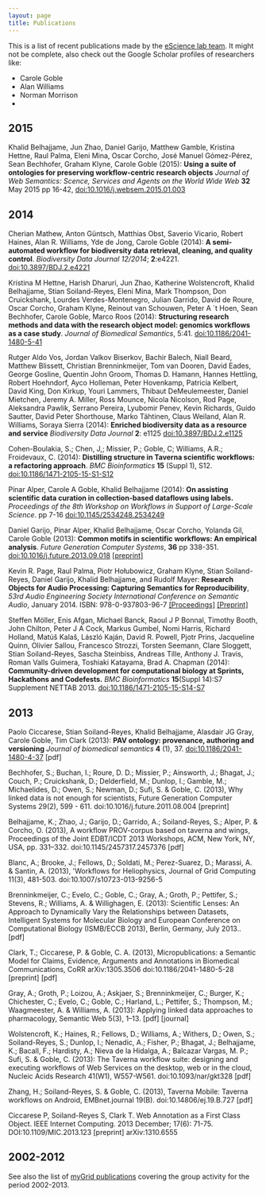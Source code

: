 ```yaml
---
layout: page
title: Publications
---
```


This is a list of recent publications made by the [eScience lab team](../people/). It might not be complete, also check out the Google Scholar profiles of researchers like:

 * Carole Goble
 * Alan Williams
 * Norman Morrison
 * 

## 2015

Khalid Belhajjame, Jun Zhao, Daniel Garijo, Matthew Gamble, Kristina Hettne, Raul Palma, Eleni Mina, Oscar Corcho, José Manuel Gómez-Pérez, Sean Bechhofer, Graham Klyne, Carole Goble (2015): **Using a suite of ontologies for preserving workflow-centric research objects** _Journal of Web Semantics: Scence, Services and Agents on the World Wide Web_ **32** May 2015 pp 16-42, [doi:10.1016/j.websem.2015.01.003](http://dx.doi.org/10.1016/j.websem.2015.01.003)

## 2014
Cherian Mathew, Anton Güntsch, Matthias Obst, Saverio Vicario, Robert Haines, Alan R. Williams, Yde de Jong, Carole Goble (2014): **A semi-automated workflow for biodiversity data retrieval, cleaning, and quality control**. _Biodiversity Data Journal 12/2014_; **2**:e4221. [doi:10.3897/BDJ.2.e4221](http://dx.doi.org/10.3897/BDJ.2.e4221)

Kristina M Hettne, Harish Dharuri, Jun Zhao, Katherine Wolstencroft, Khalid Belhajjame, Stian Soiland-Reyes, Eleni Mina, Mark Thompson, Don Cruickshank, Lourdes Verdes-Montenegro, Julian Garrido, David de Roure, Oscar Corcho, Graham Klyne, Reinout van Schouwen, Peter A `t Hoen, Sean Bechhofer, Carole Goble, Marco Roos (2014): **Structuring research methods and data with the research object model: genomics workflows as a case study**. _Journal of Biomedical Semantics_, 5:41. [doi:10.1186/2041-1480-5-41](http://dx.doi.org/10.1186/2041-1480-5-41)

Rutger Aldo Vos, Jordan Valkov Biserkov, Bachir   Balech, Niall   Beard, Matthew   Blissett, Christian   Brenninkmeijer, Tom   van Dooren, David   Eades, George   Gosline, Quentin John Groom, Thomas D. Hamann, Hannes   Hettling, Robert   Hoehndorf, Ayco   Holleman, Peter   Hovenkamp, Patricia   Kelbert, David   King, Don Kirkup, Youri   Lammers, Thibaut DeMeulemeester, Daniel   Mietchen, Jeremy A. Miller, Ross   Mounce, Nicola   Nicolson, Rod   Page, 
Aleksandra Pawlik, Serrano   Pereira, Lyubomir   Penev, Kevin   Richards, Guido   Sautter, David Peter Shorthouse, Marko Tähtinen, Claus   Weiland, Alan R. Williams, Soraya Sierra (2014): **Enriched biodiversity data as a resource and service** _Biodiversity Data Journal_ **2**: e1125 [doi:10.3897/BDJ.2.e1125](http://dx.doi.org/doi:10.3897/BDJ.2.e1125)

Cohen-Boulakia, S.; Chen, J,; Missier, P.; Goble, C; Williams, A.R.; Froidevaux, C. (2014): **Distilling structure in Taverna scientific workflows: a refactoring approach**. _BMC Bioinformatics_ **15** (Suppl 1), S12. [doi:10.1186/1471-2105-15-S1-S12](http://dx.doi.org/10.1186/1471-2105-15-S1-S12)

Pinar Alper, Carole A Goble, Khalid Belhajjame (2014): **On assisting scientific data curation in collection-based dataflows using labels.** _Proceedings of the 8th Workshop on Workflows in Support of Large-Scale Science_. pp 7-16 [doi:10.1145/2534248.2534249](http://dx.doi.org/10.1145/2534248.2534249)

Daniel Garijo, Pinar Alper, Khalid Belhajjame, Oscar Corcho, Yolanda Gil, Carole Goble (2013): **Common motifs in scientific workflows: An empirical analysis**. _Future Generation Computer Systems_, **36** pp 338-351. [doi:10.1016/j.future.2013.09.018](http://dx.doi.org/10.1016/j.future.2013.09.018) [[preprint]](http://oa.upm.es/21854/1/1-s2_0-S0167739X13001970-main.pdf)

Kevin R. Page, Raul Palma, Piotr Hołubowicz, Graham Klyne, Stian Soiland-Reyes, Daniel Garijo, Khalid Belhajjame, and Rudolf Mayer: **Research Objects for Audio Processing: Capturing Semantics for Reproducibility**, _53rd Audio Engineering Society International Conference on Semantic Audio_, January 2014. ISBN: 978-0-937803-96-7 [[Proceedings]](http://www.aes.org/e-lib/browse.cfm?elib=17116) [[Preprint]](https://www.escholar.manchester.ac.uk/api/datastream?publicationPid=uk-ac-man-scw:213117&datastreamId=SUPPLEMENTARY-1.PDF)

Steffen Möller, Enis Afgan, Michael Banck, Raoul J P Bonnal, Timothy Booth, John Chilton, Peter J A Cock, Markus Gumbel, Nomi Harris, Richard Holland, Matúš Kalaš, László Kaján, David R. Powell, Pjotr Prins, Jacqueline Quinn, Olivier Sallou, Francesco Strozzi, Torsten Seemann, Clare Sloggett, Stian Soiland-Reyes, Sascha Steinbiss, Andreas Tille, Anthony J. Travis, Roman Valls Guimera, Toshiaki Katayama, Brad A. Chapman (2014): **Community-driven development for computational biology at Sprints, Hackathons and Codefests.** _BMC Bioinformatics_ **15**(Suppl 14):S7 Supplement NETTAB 2013.  [doi:10.1186/1471-2105-15-S14-S7](http://dx.doi.org/10.1186/1471-2105-15-S14-S7)

## 2013

Paolo Ciccarese, Stian Soiland-Reyes, Khalid Belhajjame, Alasdair JG Gray, Carole Goble, Tim Clark (2013): **PAV ontology: provenance, authoring and versioning** _Journal of biomedical semantics_ **4** (1), 37. [doi:10.1186/2041-1480-4-37](http://dx.doi.orgd/resoi:10.1186/2041-1480-4-37) [pdf] 

Bechhofer, S.; Buchan, I.; Roure, D. D.; Missier, P.; Ainsworth, J.; Bhagat, J.; Couch, P.; Cruickshank, D.; Delderfield, M.; Dunlop, I.; Gamble, M.; Michaelides, D.; Owen, S.; Newman, D.; Sufi, S. & Goble, C. (2013), Why linked data is not enough for scientists, Future Generation Computer Systems  29(2), 599 - 611. doi:10.1016/j.future.2011.08.004 [preprint]

Belhajjame, K.; Zhao, J.; Garijo, D.; Garrido, A.; Soiland-Reyes, S.; Alper, P. & Corcho, O. (2013), A workflow PROV-corpus based on taverna and wings, Proceedings of the Joint EDBT/ICDT 2013 Workshops, ACM, New York, NY, USA, pp. 331–332. doi:10.1145/2457317.2457376  [pdf]

Blanc, A.; Brooke, J.; Fellows, D.; Soldati, M.; Perez-Suarez, D.; Marassi, A. & Santin, A. (2013), 'Workflows for Heliophysics, Journal of Grid Computing 11(3), 481-503. doi:10.1007/s10723-013-9256-5

Brenninkmeijer, C.; Evelo, C.; Goble, C.; Gray, A.; Groth, P.; Pettifer, S.; Stevens, R.; Williams, A. & Willighagen, E. (2013): Scientific Lenses: An Approach to Dynamically Vary the Relationships between Datasets, Intelligent Systems for Molecular Biology and European Conference on Computational Biology  (ISMB/ECCB 2013), Berlin, Germany, July 2013.. [pdf]

Clark, T.; Ciccarese, P. & Goble, C. A. (2013), Micropublications: a Semantic Model for Claims, Evidence, Arguments and Annotations in Biomedical Communications, CoRR  arXiv:1305.3506 doi:10.1186/2041-1480-5-28 [preprint] [pdf]

Gray, A.; Groth, P.; Loizou, A.; Askjaer, S.; Brenninkmeijer, C.; Burger, K.; Chichester, C.; Evelo, C.; Goble, C.; Harland, L.; Pettifer, S.; Thompson, M.; Waagmeester, A. & Williams, A. (2013): Applying linked data approaches to pharmacology, Semantic Web 5(3), 1–13. [pdf] [journal]

Wolstencroft, K.; Haines, R.; Fellows, D.; Williams, A.; Withers, D.; Owen, S.; Soiland-Reyes, S.; Dunlop, I.; Nenadic, A.; Fisher, P.; Bhagat, J.; Belhajjame, K.; Bacall, F.; Hardisty, A.; Nieva de la Hidalga, A.; Balcazar Vargas, M. P.; Sufi, S. & Goble, C. (2013): The Taverna workflow suite: designing and executing workflows of Web Services on the desktop, web or in the cloud, Nucleic Acids Research 41(W1), W557-W561. doi:10.1093/nar/gkt328 [pdf]

Zhang, H.; Soiland-Reyes, S. & Goble, C. (2013), Taverna Mobile: Taverna workflows on Android, EMBnet.journal 19(B). doi:10.14806/ej.19.B.727 [pdf]

Ciccarese P, Soiland-Reyes S, Clark T. Web Annotation as a First Class Object. IEEE Internet Computing. 2013 December; 17(6): 71-75. DOI:10.1109/MIC.2013.123 [preprint] arXiv:1310.6555

## 2002-2012 

See also the list of 
[myGrid publications](http://dev.mygrid.org.uk/wiki/display/about/myGrid+Publications) covering the group activity for the period 2002-2013.
